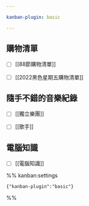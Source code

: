 ```yaml
---

kanban-plugin: basic

---
```


## 購物清單

- [ ] [[88節購物清單]]
- [ ] [[2022黑色星期五購物清單]]


## 隨手不錯的音樂紀錄

- [ ] [[獨立樂團]]
- [ ] [[歌手]]


## 電腦知識

- [ ] [[電腦知識]]




%% kanban:settings
```
{"kanban-plugin":"basic"}
```
%%